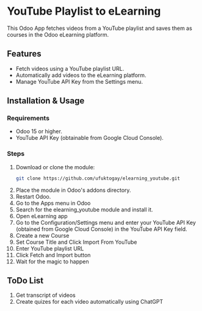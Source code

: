 # YouTube Playlist to eLearning

This Odoo App fetches videos from a YouTube playlist and saves them as courses in the Odoo eLearning platform.

## Features
- Fetch videos using a YouTube playlist URL.
- Automatically add videos to the eLearning platform.
- Manage YouTube API Key from the Settings menu.

## Installation & Usage

### Requirements
- Odoo 15 or higher.
- YouTube API Key (obtainable from Google Cloud Console).

### Steps
1. Download or clone the module:
   ```bash
   git clone https://github.com/ufuktogay/elearning_youtube.git
2. Place the module in Odoo's addons directory.
3. Restart Odoo.
4. Go to the Apps menu in Odoo
5. Search for the elearning_youtube module and install it.
6. Open eLearning app
7. Go to the Configuration/Settings menu and enter your YouTube API Key (obtained from Google Cloud Console) in the YouTube API Key field.
8. Create a new Course
9. Set Course Title and Click Import From YouTube
10. Enter YouTube playlist URL
11. Click Fetch and Import button
12. Wait for the magic to happen

## ToDo List
1. Get transcript of videos
2. Create quizes for each video automatically using ChatGPT
